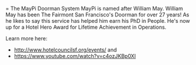 = The MayPi Doorman System
MayPi is named after William May.  William May has been The Fairmont San Francisco's Doorman for over 27 years! As he likes to say this service has helped him earn his PhD in People. He's now up for a Hotel Hero Award for Lifetime Achievement in Operations. 

Learn more here: 
 - http://www.hotelcouncilsf.org/events/ and 
 - https://www.youtube.com/watch?v=c4ozJKBp0XI
